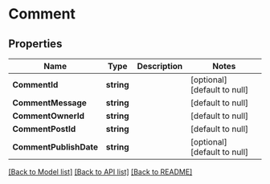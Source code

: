 # Comment

## Properties
Name | Type | Description | Notes
------------ | ------------- | ------------- | -------------
**CommentId** | **string** |  | [optional] [default to null]
**CommentMessage** | **string** |  | [default to null]
**CommentOwnerId** | **string** |  | [default to null]
**CommentPostId** | **string** |  | [default to null]
**CommentPublishDate** | **string** |  | [optional] [default to null]

[[Back to Model list]](../README.md#documentation-for-models) [[Back to API list]](../README.md#documentation-for-api-endpoints) [[Back to README]](../README.md)

